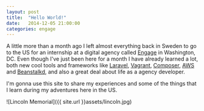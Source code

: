 ```yaml
---
layout: post
title:  "Hello World!"
date:   2014-12-05 21:00:00
categories: engage
---
```


A little more than a month ago I left almost everything back in Sweden to go to the US for an internship at a digital agency called [Engage](http://enga.ge/) in Washington, DC. Even though I've just been here for a month I have already learned a lot, both new cool tools and frameworks like [Laravel](http://laravel.com/), [Vagrant](https://www.vagrantup.com/), [Composer](https://getcomposer.org/), [AWS](http://aws.amazon.com/) and [Beanstalkd](http://kr.github.io/beanstalkd/), and also a great deal about life as a agency developer.

I'm gonna use this site to share my experiences and some of the things that I learn during my adventures here in the US.

![Lincoln Memorial]({{ site.url }}assets/lincoln.jpg)
